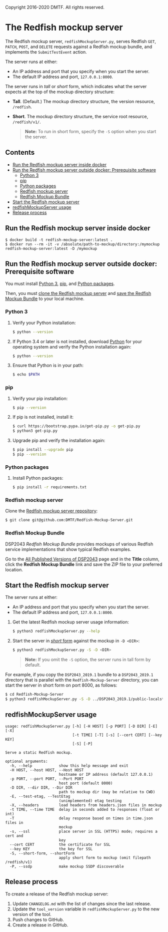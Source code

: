Copyright 2016-2020 DMTF. All rights reserved.

# The Redfish mockup server

The Redfish mockup server, `redfishMockupServer.py`, serves Redfish `GET`, `PATCH`, `POST`, and `DELETE` requests against a Redfish mockup bundle, and implements the `SubmitTestEvent` action.

The server runs at either:

* An IP address and port that you specify when you start the server.
* The default IP address and port, `127.0.0.1:8000`.

<a id="server-form"></a>

The server runs in *tall* or *short* form, which indicates what the server expects at the top of the mockup directory structure:

* **Tall**. (Default.) The mockup directory structure, the version resource, `/redfish`.
* **Short**. The mockup directory structure, the service root resource, `/redfish/v1/`. 

    > **Note:** To run in short form, specify the `-S` option when you start the server.

## Contents

* [Run the Redfish mockup server inside docker](#run-the-redfish-mockup-server-inside-docker)
* [Run the Redfish mockup server outside docker: Prerequisite software](#run-the-redfish-mockup-server-outside-docker-prerequisite-software)
    + [Python 3](#python-3)
    + [pip](#pip)
    + [Python packages](#python-packages)
    + [Redfish mockup server](#redfish-mockup-server)
    + [Redfish Mockup Bundle](#redfish-mockup-bundle)
* [Start the Redfish mockup server](#start-the-redfish-mockup-server)
* [redfishMockupServer usage](#redfishmockupserver-usage)
* [Release process](#release-process)

## Run the Redfish mockup server inside docker

```
$ docker build -t redfish-mockup-server:latest .
$ docker run --rm -it -v /absolute/path-to-mockup/directory:/mymockup redfish-mockup-server:latest -D /mymockup
```

## Run the Redfish mockup server outside docker: Prerequisite software

You must install [Python 3](#python-3), [pip](#pip), and [Python packages](#python-packages).

Then, you must [clone the Redfish mockup server](#clone-the-redfish-mockup-server) and [save the Redfish Mockup Bundle](#save-the-redfish-mockup-bundle) to your local machine.

### Python 3

1. Verify your Python installation:

    ```bash
    $ python --version
    ```

1. If Python 3.4 or later is not installed, download [Python](https://www.python.org/downloads/ "https://www.python.org/downloads/") for your operating system and verify the Python installation again:

    ```bash
    $ python --version
    ```

1. Ensure that Python is in your path:

    ```bash
    $ echo $PATH
    ```

### pip

1. Verify your pip installation:

    ```bash
    $ pip --version
    ```

1. If pip is not installed, install it:

    ```bash
    $ curl https://bootstrap.pypa.io/get-pip.py -o get-pip.py
    $ python3 get-pip.py
    ```

1. Upgrade pip and verify the installation again:

    ```bash
    $ pip install --upgrade pip
    $ pip --version
    ```

### Python packages

1. Install Python packages:

    ```bash
    $ pip install -r requirements.txt
    ```

<a id="clone-the-redfish-mockup-server"></a>

### Redfish mockup server

Clone the [Redfish mockup server repository](https://github.com/dmtf/Redfish-Mockup-Server "https://github.com/dmtf/Redfish-Mockup-Server"):

```bash
$ git clone git@github.com:DMTF/Redfish-Mockup-Server.git
```

<a id="save-the-redfish-mockup-bundle"></a>
 
### Redfish Mockup Bundle

DSP2043 *Redfish Mockup Bundle* provides mockups of various Redfish service implementations that show typical Redfish examples.

Go to the [All Published Versions of DSP2043](https://www.dmtf.org/dsp/DSP2043 "https://www.dmtf.org/dsp/DSP2043") page and in the **Title** column, click the **Redfish Mockup Bundle** link and save the ZIP file to your preferred location.

## Start the Redfish mockup server

The server runs at either:

* An IP address and port that you specify when you start the server.
* The default IP address and port, `127.0.0.1:8000`.

1. Get the latest Redfish mockup server usage information:

    ```bash
    $ python3 redfishMockupServer.py --help
    ```

1. Start the server in [*short* form](#server-form) against the mockup in `-D <DIR>`:

    ```bash
    $ python3 redfishMockupServer.py -S -D <DIR>
    ```

    > **Note:** If you omit the `-S` option, the server runs in tall form by default.

For example, if you copy the `DSP2043_2019.1` bundle to a `DSP2043_2019.1` directory that is parallel with the `Redfish-Mockup-Server` directory, you can start the server in short form on port 8000, as follows:

```bash
$ cd Redfish-Mockup-Server
$ python3 redfishMockupServer.py -S -D ../DSP2043_2019.1/public-localstorage
```

## redfishMockupServer usage

```
usage: redfishMockupServer.py [-h] [-H HOST] [-p PORT] [-D DIR] [-E] [-X]
                              [-t TIME] [-T] [-s] [--cert CERT] [--key KEY]
                              [-S] [-P]

Serve a static Redfish mockup.

optional arguments:
  -h, --help            show this help message and exit
  -H HOST, --host HOST, --Host HOST
                        hostname or IP address (default 127.0.0.1)
  -p PORT, --port PORT, --Port PORT
                        host port (default 8000)
  -D DIR, --dir DIR, --Dir DIR
                        path to mockup dir (may be relative to CWD)
  -E, --test-etag, --TestEtag
                        (unimplemented) etag testing
  -X, --headers         load headers from headers.json files in mockup
  -t TIME, --time TIME  delay in seconds added to responses (float or int)
  -T                    delay response based on times in time.json files in
                        mockup
  -s, --ssl             place server in SSL (HTTPS) mode; requires a cert and
                        key
  --cert CERT           the certificate for SSL
  --key KEY             the key for SSL
  -S, --short-form, --shortForm
                        apply short form to mockup (omit filepath /redfish/v1)
  -P, --ssdp            make mockup SSDP discoverable
```

## Release process

To create a release of the Redfish mockup server:

1. Update `CHANGELOG.md` with the list of changes since the last release.
1. Update the `tool_version` variable in `redfishMockupServer.py` to the new version of the tool.
1. Push changes to GitHub.
1. Create a release in GitHub.

